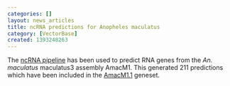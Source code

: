 ```yaml
---
categories: []
layout: news_articles
title: ncRNA predictions for Anopheles maculatus
category: [VectorBase]
created: 1393248263
---
```

The <a href="/info/genome/genebuild/ncrna.html">ncRNA pipeline</a> has been used to predict RNA genes from the <em>An. maculatus</em> maculatus3 assembly AmacM1. This generated 211 predictions which have been included in the <a href="/organisms/anopheles-maculatus-b/maculatus3/AmacM1.1">AmacM1.1</a> geneset.
